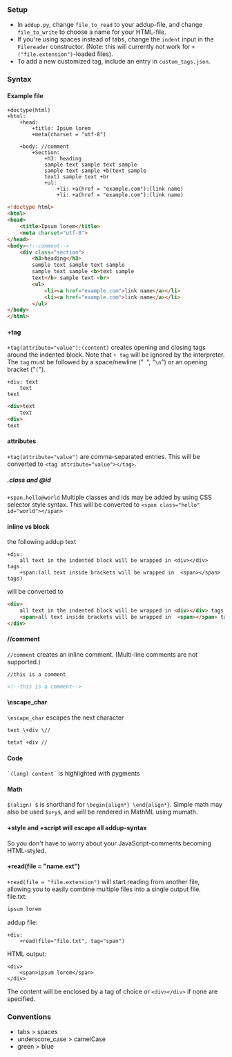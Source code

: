 ### Setup
- In `addup.py`, change `file_to_read` to your addup-file, and change `file_to_write` to choose a name for your HTML-file.  
- If you're using spaces instead of tabs, change the `indent` input in the `Filereader` constructor. (Note: this will currently not work for `+("file.extension")`-loaded files).  
- To add a new customized tag, include an entry in `custom_tags.json`.

### Syntax

#### Example file
```
+doctype(html)
+html:
	+head:
		+title: Ipsum lorem
		+meta(charset = "utf-8")

	+body: //comment
		+Section:
			+h3: heading
			sample text sample text sample
			sample text sample +b(text sample
			text) sample text +br
			+ul:
				+li: +a(href = "example.com"):(link name)
				+li: +a(href = "example.com"):(link name)
```
```html
<!doctype html>
<html>
<head>
	<title>Ipsum lorem</title>
	<meta charset="utf-8">
</head>
<body><!--comment-->
	<div class="section">
		<h3>heading</h3>
		sample text sample text sample
		sample text sample <b>text sample
		text</b> sample text <br>
		<ul>
			<li><a href="example.com">link name</a></li>
			<li><a href="example.com">link name</a></li>
		</ul>
</body>
</html>
```

#### +tag
`+tag(attribute="value"):(content)` creates opening and closing tags around the indented block. Note that `+ tag` will be ignored by the interpreter. The `tag` must be followed by a space/newline ("` `", "`\n`") or an opening bracket ("`(`").
```
+div: text
	text
text
```
```html
<div>text
	text
<div>
text
```


#### attributes
`+tag(attribute="value")` are comma-separated entries. This will be converted to `<tag attribute="value"></tag>`.

##### .class and @id
`+span.hello@world` Multiple classes and ids may be added by using CSS selector style syntax. This will be converted to `<span class="hello" id="world"></span>`

#### inline vs block
the following addup text
```
+div:
	all text in the indented block will be wrapped in <div></div> tags.
	+span:(all text inside brackets will be wrapped in  <span></span> tags)
```
will be converted to
```html
<div>
	all text in the indented block will be wrapped in <div></div> tags.
	<span>all text inside brackets will be wrapped in  <span></span> tags</span>
</div>
```


#### //comment
`//comment` creates an inline comment. (Multi-line comments are not supported.)
```
//this is a comment
```
```html
<!--this is a comment-->
```

#### \escape_char
`\escape_char` escapes the next character
```
text \+div \//
```
```html
tetxt +div //
```

#### Code
`` `(lang) content` `` is highlighted with pygments

#### Math
`$(align) $` is shorthand for `\begin{align*} \end{align*}`. Simple math may also be used `$x+y$`, and will be rendered in MathML using mumath.


#### +style and +script will escape all addup-syntax
So you don't have to worry about your JavaScript-comments becoming HTML-styled.

#### +read(file = "name.ext")
`+read(file = "file.extension")` will start reading from another file, allowing you to easily combine multiple files into a single output file.  
file.txt:
```txt
ipsum lorem
```
addup file:
```
+div:
	+read(file="file.txt", tag="span")
```
HTML output:
```
<div>
	<span>ipsum lorem</span>
</div>
```
The content will be enclosed by a tag of choice or `<div></div>` if none are specified.

<!--#### custom tags
Make more meaningful names to your tags by making customized names with attributes of your choice. Why not make a `+bold` tag, instead of the less meaningful `b`, or a `section` tags if you find yourself using many `div`s with a `section` class?  
There is no need to make these distinguishable from standard HTML-tags. The simpler the better.  
Custom tags must be defined using lower case letters in the json-file, but tags in your addup-file are case-insensitive.
`custom_tags.json`:
```json
{
"italic":
{
	"lang" : "HTML",
	"tags" :
	[
		{
			"html5tag"    : "i"
		}
	]
},
  
"section":
{
	"lang" : "HTML",
	"tags" :
	[
		{
			"html5tag"  : "div",
			"attributes" :
			{
				"class" : "section"
			}
		}
	]
}
}
```
-->

### Conventions
- tabs > spaces  
- underscore\_case > camelCase  
- green > blue
